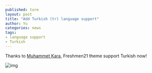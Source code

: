 ```yaml
---
published: ture
layout: post
title: "Add Turkish (tr) language support"
author: Yu
categories: news
tags:
- language support
- Turkish
---
```



Thanks to [Muhammet Kara](https://github.com/mrkara), Freshmen21 theme support Turkish now!


![img](http://i.imgur.com/Sgc5Y0o.png)
